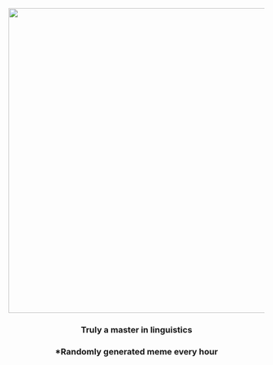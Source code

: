 <p align="center">
        <img src="https://i.redd.it/vg0qyum9tpp81.jpg" width="600" height="600">
        </p>
        <h3 align="center">Truly a master in linguistics</h3>
        <h3 align="center">*Randomly generated meme every hour</h3>
    